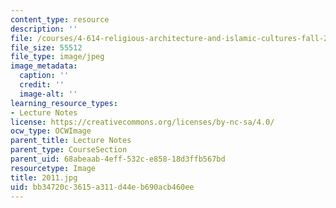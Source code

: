 ```yaml
---
content_type: resource
description: ''
file: /courses/4-614-religious-architecture-and-islamic-cultures-fall-2002/bb34720c3615a311d44eb690acb460ee_2011.jpg
file_size: 55512
file_type: image/jpeg
image_metadata:
  caption: ''
  credit: ''
  image-alt: ''
learning_resource_types:
- Lecture Notes
license: https://creativecommons.org/licenses/by-nc-sa/4.0/
ocw_type: OCWImage
parent_title: Lecture Notes
parent_type: CourseSection
parent_uid: 68abeaab-4eff-532c-e858-18d3ffb567bd
resourcetype: Image
title: 2011.jpg
uid: bb34720c-3615-a311-d44e-b690acb460ee
---
```

